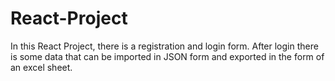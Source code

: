 # React-Project
In this React Project, there is a registration and login form. After login there is some data that can be imported in JSON form and exported in the form of an excel sheet.
